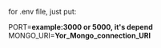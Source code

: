 for .env file, just put:

PORT=**example:3000 or 5000, it's depend**
MONGO_URI=**Yor_Mongo_connection_URI**
